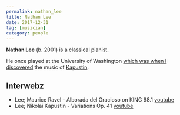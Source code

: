 ```yaml
---
permalink: nathan_lee
title: Nathan Lee
date: 2017-12-31
tag: [musician]
category: people
---
```


**Nathan Lee** (b. 2001) is a classical pianist. 

He once played at the University of Washington [which was when I discovered](https://music.washington.edu/events/2017-10-08/catch-rising-star-nathan-lee-piano) the music of [Kapustin](kapustin).

## Interwebz

* Lee; Maurice Ravel - Alborada del Gracioso on KING 98.1 [youtube](https://www.youtube.com/watch?v=QRGsm1prcaA)
* Lee; Nikolai Kapustin - Variations Op. 41 [youtube](https://www.youtube.com/watch?v=l84jYtNwrSs)
